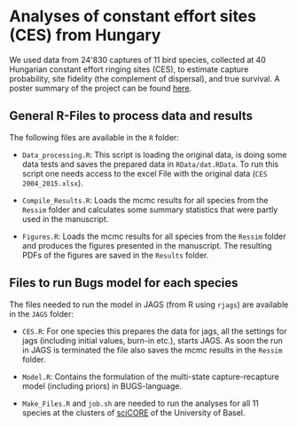# Analyses of constant effort sites (CES) from Hungary

We used data from 24'830 captures of 11 bird species, collected at 40 Hungarian constant effort ringing sites (CES), to estimate capture probability, site fidelity (the complement of dispersal), and true survival. A poster summary of the project can be found [here](https://www.researchgate.net/publication/322163447_Predictors_of_adult_sex_ratios_in_songbirds).


## General R-Files to process data and results
The following files are available in the `R` folder:

- `Data_processing.R`: This script is loading the original data, is doing some data tests and saves the prepared data in `RData/dat.RData`. To run this script one needs access to the excel File with the original data (`CES 2004_2015.xlsx`).

- `Compile_Results.R`: Loads the mcmc results for all species from the `Ressim` folder and calculates some summary statistics that were partly used in the manuscript.

- `Figures.R`: Loads the mcmc results for all species from the `Ressim` folder and produces the figures presented in the manuscript. The resulting PDFs of the figures are saved in the `Results` folder.


## Files to run Bugs model for each species
The files needed to run the model in JAGS (from R using `rjags`) are available in the `JAGS` folder:

- `CES.R`: For one species this prepares the data for jags, all the settings for jags (including initial values, burn-in etc.), starts JAGS. As soon the run in JAGS is terminated the file also saves the mcmc results in the `Ressim` folder. 

- `Model.R`: Contains the formulation of the multi-state capture-recapture model (including priors) in BUGS-language.

- `Make_Files.R` and `job.sh` are needed to run the analyses for all 11 species at the clusters of [sciCORE](https://scicore.unibas.ch) of the University of Basel. 

